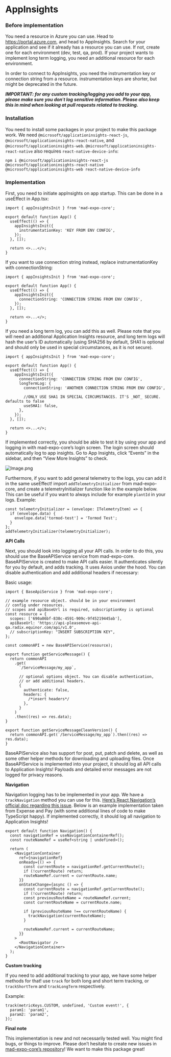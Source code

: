 # AppInsights

### Before implementation

You need a resource in Azure you can use. Head to https://portal.azure.com, and head to AppInsights. Search for your application and see if it already has a resource you can use. If not, create one for each environment (dev, test, qa, prod). If your project wants to implement long term logging, you need an additional resource for each environment.

In order to connect to AppInsights, you need the instrumentation key or connection string from a resource. instrumentation keys are shorter, but might be deprecated in the future.

**_IMPORTANT: for any custom tracking/logging you add to your app, please make sure you don_**’**_t log sensitive information. Please also keep this in mind when looking at pull requests related to tracking._**

### Installation

You need to install some packages in your project to make this package work. We need `@microsoft/applicationinsights-react-js`, `@microsoft/applicationinsights-react-native`, and `@microsoft/applicationinsights-web`. `@microsoft/applicationinsights-react-native` also requires `react-native-device-info`:

```other
npm i @microsoft/applicationinsights-react-js @microsoft/applicationinsights-react-native @microsoft/applicationinsights-web react-native-device-info
```

### Implementation

First, you need to initiate appInsights on app startup. This can be done in a useEffect in App.tsx:

```tsx
import { appInsightsInit } from 'mad-expo-core';

export default function App() {
  useEffect(() => {
    appInsightsInit({
      instrumentationKey: 'KEY FROM ENV CONFIG',
    });
  }, []);

  return <>...</>;
}
```

If you want to use connection string instead, replace instrumentationKey with connectionString:

```tsx
import { appInsightsInit } from 'mad-expo-core';

export default function App() {
  useEffect(() => {
    appInsightsInit({
      connectionString: 'CONNECTION STRING FROM ENV CONFIG',
    });
  }, []);

  return <>...</>;
}
```

If you need a long term log, you can add this as well. Please note that you will need an additional Application Insights resource, and long term logs will hash the user’s ID automatically (using SHA256 by default, SHA1 is optional and should only be used in special circumstances, as it is not secure).

```tsx
import { appInsightsInit } from 'mad-expo-core';

export default function App() {
  useEffect(() => {
    appInsightsInit({
      connectionString: 'CONNECTION STRING FROM ENV CONFIG',
      longTermLog: {
        connectionString: 'ANOTHER CONNECTION STRING FROM ENV CONFIG',

        //ONLY USE SHA1 IN SPECIAL CIRCUMSTANCES. IT'S _NOT_ SECURE. defaults to false
        useSHA1: false,
      },
    });
  }, []);

  return <>...</>;
}
```

If implemented correctly, you should be able to test it by using your app and logging in with mad-expo-core’s login screen. The login screen should automatically log to app insights. Go to App Insights, click “Events” in the sidebar, and then “View More Insights” to check.

![Image.png](AppInsights.assets/Image.png)

Furthermore, if you want to add general telemetry to the logs, you can add it in the same useEffect! import `addTelemetryInitializer` from mad-expo-core, and create a telemetryInitializer function like in the example below. This can be useful if you want to always include for example `plantId` in your logs.
Example:

```tsx
const telemetryInitializer = (envelope: ITelemetryItem) => {
  if (envelope.data) {
    envelope.data['tormod-test'] = 'Tormod Test';
  }
};
addTelemetryInitializer(telemetryInitializer);
```

**API Calls**

Next, you should look into logging all your API calls. In order to do this, you should use the BaseAPIService service from mad-expo-core. BaseAPIService is created to make API calls easier. It authenticates silently for you by default, and adds tracking. It uses Axios under the hood. You can disable authentication and add additional headers if necessary:

Basic usage:

```tsx
import { BaseApiService } from 'mad-expo-core';

// example resource object. should be in your environment
// config under resources.
// scopes and apiBaseUrl is required, subscriptionKey is optional
const resource = {
  scopes: ['690a86bf-838c-4591-909c-9f45219445ab'],
  apiBaseUrl: 'https://api-pleasemove-api-qa.radix.equinor.com/api/v1.0',
  // subscriptionKey: "INSERT SUBSCRIPTION KEY",
};

const commonAPI = new BaseAPIService(resource);

export function getServiceMessage() {
  return commonAPI
    .get(
      `/ServiceMessage/my_app`,

      // optional options object. You can disable authentication,
      // or add additional headers.
      {
        authenticate: false,
        headers: {
          /*insert headers*/
        },
      }
    )
    .then((res) => res.data);
}

export function getServiceMessageCleanVersion() {
  return commonAPI.get(`/ServiceMessage/my_app`).then((res) => res.data);
}
```

BaseAPIService also has support for post, put, patch and delete, as well as some other helper methods for downloading and uploading files. Once BaseAPIService is implemented into your project, it should log all API calls to Application Insights! Payloads and detailed error messages are not logged for privacy reasons.

**Navigation**

Navigation logging has to be implemented in your app. We have a `trackNavigation` method you can use for this. [Here’s React Navigation’s official doc regarding this issue](https://reactnavigation.org/docs/screen-tracking/). Below is an example implementation taken from Expense and Pay (with some additional lines of code to make TypeScript happy). If implemented correctly, it should log all navigation to Application Insights!

```tsx
export default function Navigation() {
  const navigationRef = useNavigationContainerRef();
  const routeNameRef = useRef<string | undefined>();

  return (
    <NavigationContainer
      ref={navigationRef}
      onReady={() => {
        const currentRoute = navigationRef.getCurrentRoute();
        if (!currentRoute) return;
        routeNameRef.current = currentRoute.name;
      }}
      onStateChange={async () => {
        const currentRoute = navigationRef.getCurrentRoute();
        if (!currentRoute) return;
        const previousRouteName = routeNameRef.current;
        const currentRouteName = currentRoute.name;

        if (previousRouteName !== currentRouteName) {
          trackNavigation(currentRouteName);
        }

        routeNameRef.current = currentRouteName;
      }}
    >
      <RootNavigator />
    </NavigationContainer>
  );
}
```

**Custom tracking**

If you need to add additional tracking to your app, we have some helper methods for that! use `track` for both long and short term tracking, or `trackShortTerm` and `trackLongTerm` respectively.

Example:

```tsx
track(metricKeys.CUSTOM, undefined, 'Custom event!', {
  param1: 'param1',
  param2: 'param2',
});
```

**Final note**

This implementation is new and not necessarily tested well. You might find bugs, or things to improve. Please don’t hesitate to create new issues in [mad-expo-core’s repository](https://github.com/equinor/mad-expo-core/issues)! We want to make this package great!
